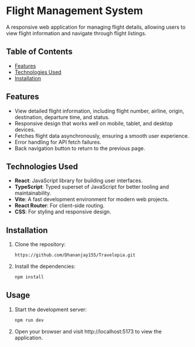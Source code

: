 # Flight Management System

A responsive web application for managing flight details, allowing users to view flight information and navigate through flight listings.

## Table of Contents

- [Features](#features)
- [Technologies Used](#technologies-used)
- [Installation](#installation)


## Features

- View detailed flight information, including flight number, airline, origin, destination, departure time, and status.
- Responsive design that works well on mobile, tablet, and desktop devices.
- Fetches flight data asynchronously, ensuring a smooth user experience.
- Error handling for API fetch failures.
- Back navigation button to return to the previous page.

## Technologies Used

- **React**: JavaScript library for building user interfaces.
- **TypeScript**: Typed superset of JavaScript for better tooling and maintainability.
- **Vite**: A fast development environment for modern web projects.
- **React Router**: For client-side routing.
- **CSS**: For styling and responsive design.

## Installation

1. Clone the repository:
   ```bash
   https://github.com/Dhananjay155/Travelopia.git
   ```
2. Install the dependencies:
   ```bash
   npm install
   ```
## Usage
1. Start the development server:
   ```bash
   npm run dev
   ```
2. Open your browser and visit http://localhost:5173 to view the application.
   
   
